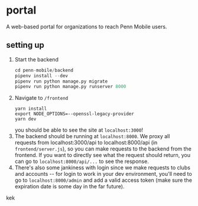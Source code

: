 # portal

A web-based portal for organizations to reach Penn Mobile users.

## setting up

1. Start the backend
   ```python
   cd penn-mobile/backend
   pipenv install --dev
   pipenv run python manage.py migrate
   pipenv run python manage.py runserver 8000
   ```
1. Navigate to `/frontend`
   ```
   yarn install
   export NODE_OPTIONS=--openssl-legacy-provider
   yarn dev
   ```
   you should be able to see the site at `localhost:3000`!
1. The backend should be running at `localhost:8000`. We proxy all requests from localhost:3000/api to localhost:8000/api (in `frontend/server.js`), so you can make requests to the backend from the frontend. If you want to directly see what the request should return, you can go to `localhost:8000/api/...` to see the response.
1. There's also some jankiness with login since we make requests to clubs and accounts -- for login to work in your dev environment, you'll need to go to `localhost:8000/admin` and add a valid access token (make sure the expiration date is some day in the far future).

kek